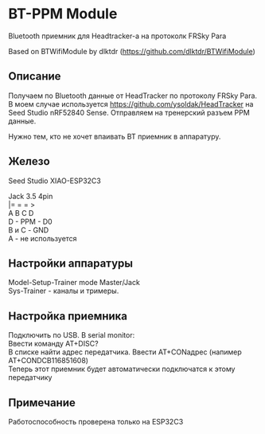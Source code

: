 # BT-PPM Module
Bluetooth приемник для Headtracker-а на протоколк FRSky Para 
  
Based on BTWifiModule by dlktdr (https://github.com/dlktdr/BTWifiModule)

## Описание
Получаем по Bluetooth данные от HeadTracker по протоколу FRSky Para. В моем случае используется https://github.com/ysoldak/HeadTracker на Seed Studio nRF52840 Sense.
Отправляем на тренерский разъем PPM данные.  

Нужно тем, кто не хочет впаивать BT приемник в аппаратуру.

## Железо
Seed Studio XIAO-ESP32C3

Jack 3.5 4pin  
|= = = >  
 A B C D  
D - PPM - D0  
B и С - GND  
A - не используется  

## Настройки аппаратуры
Model-Setup-Trainer mode Master/Jack  
Sys-Trainer - каналы и тримеры.

## Настройка приемника
Подключить по USB. В serial monitor:  
Ввести команду AT+DISC?  
В списке найти адрес передатчика. Ввести AT+CONадрес (напимер AT+CONDCB116851608)  
Теперь этот приемник будет автоматически подключатся к этому передатчику  

## Примечание
Работоспособность проверена только на ESP32C3
